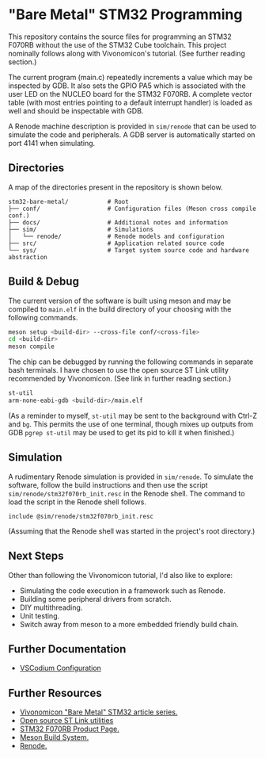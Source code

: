 # "Bare Metal" STM32 Programming
This repository contains the source files for programming an STM32 F070RB
without the use of the STM32 Cube toolchain. This project nominally follows
along with Vivonomicon's tutorial. (See further reading section.)

The current program (main.c) repeatedly increments a value which may be
inspected by GDB. It also sets the GPIO PA5 which is associated with the user
LED on the NUCLEO board for the STM32 F070RB. A complete vector table (with most
entries pointing to a default interrupt handler) is loaded as well and should be
inspectable with GDB.

A Renode machine description is provided in `sim/renode` that can be used to
simulate the code and peripherals. A GDB server is automatically started on port
4141 when simulating.

## Directories
A map of the directories present in the repository is shown below.
```
stm32-bare-metal/           # Root
├── conf/                   # Configuration files (Meson cross compile conf.)
├── docs/                   # Additional notes and information
├── sim/                    # Simulations
│   └── renode/             # Renode models and configuration
├── src/                    # Application related source code
└── sys/                    # Target system source code and hardware abstraction
```

## Build & Debug
The current version of the software is built using meson and may be compiled to
`main.elf` in the build directory of your choosing with the following commands.
```bash
meson setup <build-dir> --cross-file conf/<cross-file>
cd <build-dir>
meson compile
```
The chip can be debugged by running the following commands in separate bash
terminals. I have chosen to use the open source ST Link utility recommended by
Vivonomicon. (See link in further reading section.)
```bash
st-util
arm-none-eabi-gdb <build-dir>/main.elf
```
(As a reminder to myself, `st-util` may be sent to the background with Ctrl-Z
and `bg`. This permits the use of one terminal, though mixes up outputs from GDB
`pgrep st-util` may be used to get its pid to kill it when finished.)

## Simulation
A rudimentary Renode simulation is provided in `sim/renode`. To simulate the
software, follow the build instructions and then use the script
`sim/renode/stm32f070rb_init.resc` in the Renode shell. The command to load the
script in the Renode shell follows.
```
include @sim/renode/stm32f070rb_init.resc
```
(Assuming that the Renode shell was started in the project's root directory.)

## Next Steps
Other than following the Vivonomicon tutorial, I'd also like to explore:
 - Simulating the code execution in a framework such as Renode.
 - Building some peripheral drivers from scratch.
 - DIY multithreading.
 - Unit testing.
 - Switch away from meson to a more embedded friendly build chain.

## Further Documentation
 - [VSCodium Configuration](./docs/vscodium.md)

## Further Resources
 - [Vivonomicon "Bare Metal" STM32 article
   series.](https://vivonomicon.com/2018/04/02/bare-metal-stm32-programming-part-1-hello-arm/)
 - [Open source ST Link utilities](https://github.com/stlink-org/stlink)
 - [STM32 F070RB Product
   Page.](https://www.st.com/en/microcontrollers-microprocessors/stm32f070rb.html)
 - [Meson Build System.](https://mesonbuild.com/)
 - [Renode.](https://renode.io/)
